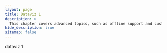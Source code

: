 ```yaml
---
layout: page
title: Dataviz 1
description: >
  This chapter covers advanced topics, such as offline support and custom JS builds. Codings skills are recommended.
hide_description: true
sitemap: false
---
```


dataviz 1 
